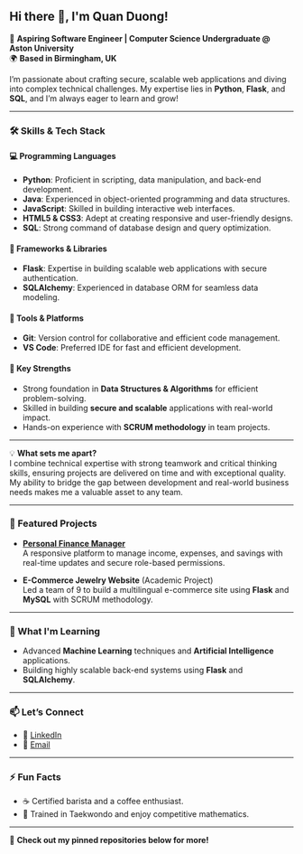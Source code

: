 ## Hi there 👋, I'm Quan Duong!

🚀 **Aspiring Software Engineer | Computer Science Undergraduate @ Aston University**  
🌍 **Based in Birmingham, UK**  

I’m passionate about crafting secure, scalable web applications and diving into complex technical challenges. My expertise lies in **Python**, **Flask**, and **SQL**, and I’m always eager to learn and grow!

---

### 🛠️ Skills & Tech Stack

#### **💻 Programming Languages**  
- **Python**: Proficient in scripting, data manipulation, and back-end development.  
- **Java**: Experienced in object-oriented programming and data structures.  
- **JavaScript**: Skilled in building interactive web interfaces.  
- **HTML5 & CSS3**: Adept at creating responsive and user-friendly designs.  
- **SQL**: Strong command of database design and query optimization.

#### **🚀 Frameworks & Libraries**  
- **Flask**: Expertise in building scalable web applications with secure authentication.  
- **SQLAlchemy**: Experienced in database ORM for seamless data modeling.  

#### **🔧 Tools & Platforms**  
- **Git**: Version control for collaborative and efficient code management.  
- **VS Code**: Preferred IDE for fast and efficient development.  

#### **🌟 Key Strengths**  
- Strong foundation in **Data Structures & Algorithms** for efficient problem-solving.  
- Skilled in building **secure and scalable** applications with real-world impact.  
- Hands-on experience with **SCRUM methodology** in team projects.

---

💡 **What sets me apart?**  
I combine technical expertise with strong teamwork and critical thinking skills, ensuring projects are delivered on time and with exceptional quality. My ability to bridge the gap between development and real-world business needs makes me a valuable asset to any team.

---

### 🌟 Featured Projects
- **[Personal Finance Manager](https://github.com/Quanthenewbiecoder/Personal-finance-manager)**  
  A responsive platform to manage income, expenses, and savings with real-time updates and secure role-based permissions.

- **E-Commerce Jewelry Website** (Academic Project)  
  Led a team of 9 to build a multilingual e-commerce site using **Flask** and **MySQL** with SCRUM methodology.

---

### 🌱 What I'm Learning
- Advanced **Machine Learning** techniques and **Artificial Intelligence** applications.  
- Building highly scalable back-end systems using **Flask** and **SQLAlchemy**.

---

### 📫 Let’s Connect
- 💼 [LinkedIn](https://linkedin.com/in/duong-anh-quan-bb4b3b1a4)  
- 📧 [Email](mailto:quan.duong4work@gmail.com)  

---

### ⚡ Fun Facts
- ☕ Certified barista and a coffee enthusiast.  
- 🥋 Trained in Taekwondo and enjoy competitive mathematics.  

---

🎉 **Check out my pinned repositories below for more!**
